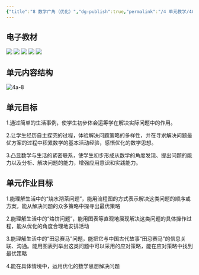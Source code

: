 ```yaml
---
{"title":"8 数学广角（优化）","dg-publish":true,"permalink":"/4 单元教学/4A 四上/8 数学广角（优化）/","dgPassFrontmatter":true,"noteIcon":""}
---
```



## 电子教材

<p class="grid-4">
	<img loading="lazy" decoding="async" src="https://download.pep.com.cn/xsxjc/22xjcsx41x/files/mobile/110.jpg">
	<img loading="lazy" decoding="async" src="https://download.pep.com.cn/xsxjc/22xjcsx41x/files/mobile/111.jpg">
	<img loading="lazy" decoding="async" src="https://download.pep.com.cn/xsxjc/22xjcsx41x/files/mobile/112.jpg">
	<img loading="lazy" decoding="async" src="https://download.pep.com.cn/xsxjc/22xjcsx41x/files/mobile/113.jpg">
	<img loading="lazy" decoding="async" src="https://download.pep.com.cn/xsxjc/22xjcsx41x/files/mobile/114.jpg">
</p>

## 单元内容结构

![4a-8](https://r2.edui123.com/2023/05/4a-8.png)

## 单元目标

1.通过简单的生活事例，使学生初步体会运筹学在解决实际问题中的作用。

2.让学生经历自主探究的过程，体验解决问题策略的多样性，并在寻求解决问题最优方案的过程中积累数学的基本活动经验，感悟优化的数学思想。

3.凸显数学与生活的紧密联系，使学生初步形成从数学的角度发现、提出问题的能力以及分析、解决问题的能力，增强应用意识和实践能力。

## 单元作业目标

1.能理解生活中的“烧水沏茶问题”，能用流程图的方式表示解决这类问题的顺序或方案，能从解决问题的众多策略中探寻出最优策略

2.能理解生活中的“烙饼问题”，能用图表等直观地展现解决这类问题的具体操作过程，能从优化的角度合理地安排活动

3.能理解生活中的“田忌赛马”问题，能把它与中国古代故事“田忌赛马”的信息关联、沟通。能用图表列举出这类问题中可以采用的应对策略，能在应对策略中找到最优策略

4.能在具体情境中，运用优化的数学思想解决问题
